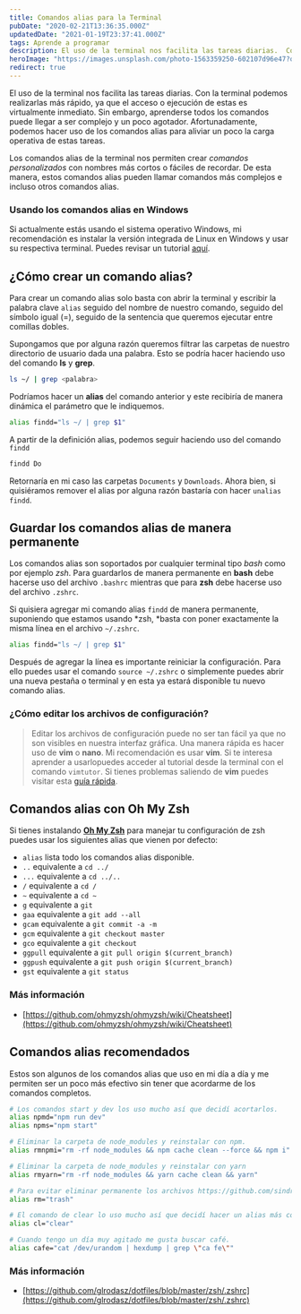 ```yaml
---
title: Comandos alias para la Terminal
pubDate: "2020-02-21T13:36:35.000Z"
updatedDate: "2021-01-19T23:37:41.000Z"
tags: Aprende a programar
description: El uso de la terminal nos facilita las tareas diarias.  Con la terminal podemos realizarlas más rápido, ya que, el acceso o ejecución de estas, es virtualmente inmediato.
heroImage: "https://images.unsplash.com/photo-1563359250-602107d96e47?q=80&fm=jpg&crop=entropy&cs=tinysrgb&w=1080&fit=max"
redirect: true
---
```


El uso de la terminal nos facilita las tareas diarias. Con la terminal podemos realizarlas más rápido, ya que el acceso o ejecución de estas es virtualmente inmediato. Sin embargo, aprenderse todos los comandos puede llegar a ser complejo y un poco agotador. Afortunadamente, podemos hacer uso de los comandos alias para aliviar un poco la carga operativa de estas tareas.

Los comandos alias de la terminal nos permiten crear _comandos personalizados_ con nombres más cortos o fáciles de recordar. De esta manera, estos comandos alias pueden llamar comandos más complejos e incluso otros comandos alias.

### Usando los comandos alias en Windows

Si actualmente estás usando el sistema operativo Windows, mi recomendación es instalar la versión integrada de Linux en Windows y usar su respectiva terminal. Puedes revisar un tutorial [aquí](https://discourse.ubuntu.com/t/instalacion-de-ubuntu-en-windows-10).

## ¿Cómo crear un comando alias?

Para crear un comando alias solo basta con abrir la terminal y escribir la palabra clave `alias` seguido del nombre de nuestro comando, seguido del símbolo igual (=), seguido de la sentencia que queremos ejecutar entre comillas dobles.

Supongamos que por alguna razón queremos filtrar las carpetas de nuestro directorio de usuario dada una palabra. Esto se podría hacer haciendo uso del comando **ls** y **grep**.

```bash
ls ~/ | grep <palabra>
```

Podríamos hacer un **alias** del comando anterior y este recibiría de manera dinámica el parámetro que le indiquemos.

```bash
alias findd="ls ~/ | grep $1"
```

A partir de la definición alias, podemos seguir haciendo uso del comando `findd`

```bash
findd Do
```

Retornaría en mi caso las carpetas `Documents` y `Downloads`. Ahora bien, si quisiéramos remover el alias por alguna razón bastaría con hacer `unalias findd`.

## Guardar los comandos alias de manera permanente

Los comandos alias son soportados por cualquier terminal tipo _bash_ como por ejemplo _zsh_. Para guardarlos de manera permanente en **bash** debe hacerse uso del archivo `.bashrc` mientras que para **zsh** debe hacerse uso del archivo `.zshrc`.

Si quisiera agregar mi comando alias `findd` de manera permanente, suponiendo que estamos usando *zsh, *basta con poner exactamente la misma línea en el archivo `~/.zshrc`.

```bash
alias findd="ls ~/ | grep $1"
```

Después de agregar la línea es importante reiniciar la configuración. Para ello puedes usar el comando `source ~/.zshrc` o simplemente puedes abrir una nueva pestaña o terminal y en esta ya estará disponible tu nuevo comando alias.

### ¿Cómo editar los archivos de configuración?

> Editar los archivos de configuración puede no ser tan fácil ya que no son visibles en nuestra interfaz gráfica. Una manera rápida es hacer uso de **vim** o **nano**. Mi recomendación es usar **vim**. Si te interesa aprender a usarlopuedes acceder al tutorial desde la terminal con el comando `vimtutor`. Si tienes problemas saliendo de **vim** puedes visitar esta [guía rápida](https://docs.oracle.com/cd/E19620-01/805-7644/x-5lei2/index.html).

## Comandos alias con Oh My Zsh

Si tienes instalando **[Oh My Zsh](https://github.com/ohmyzsh/ohmyzsh)** para manejar tu configuración de zsh puedes usar los siguientes alias que vienen por defecto:

- `alias` lista todo los comandos alias disponible.
- `..` equivalente a `cd ../`
- `...` equivalente a `cd ../..`
- `/` equivalente a `cd /`
- `~` equivalente a `cd ~`
- `g` equivalente a `git`
- `gaa` equivalente a `git add --all`
- `gcam` equivalente a `git commit -a -m`
- `gcm` equivalente a `git checkout master`
- `gco` equivalente a `git checkout`
- `ggpull` equivalente a `git pull origin $(current_branch)`
- `ggpush` equivalente a `git push origin $(current_branch)`
- `gst` equivalente a `git status`

### Más información

- [https://github.com/ohmyzsh/ohmyzsh/wiki/Cheatsheet](https://github.com/ohmyzsh/ohmyzsh/wiki/Cheatsheet)

## Comandos alias recomendados

Estos son algunos de los comandos alias que uso en mi día a día y me permiten ser un poco más efectivo sin tener que acordarme de los comandos completos.

```bash
# Los comandos start y dev los uso mucho así que decidí acortarlos.
alias npmd="npm run dev"
alias npms="npm start"

# Eliminar la carpeta de node_modules y reinstalar con npm.
alias rmnpmi="rm -rf node_modules && npm cache clean --force && npm i"

# Eliminar la carpeta de node_modules y reinstalar con yarn
alias rmyarn="rm -rf node_modules && yarn cache clean && yarn"

# Para evitar eliminar permanente los archivos https://github.com/sindresorhus/trash#cli
alias rm="trash"

# El comando de clear lo uso mucho así que decidí hacer un alias más corto.
alias cl="clear"

# Cuando tengo un día muy agitado me gusta buscar café.
alias cafe="cat /dev/urandom | hexdump | grep \"ca fe\""
```

### Más información

- [https://github.com/glrodasz/dotfiles/blob/master/zsh/.zshrc](https://github.com/glrodasz/dotfiles/blob/master/zsh/.zshrc)
